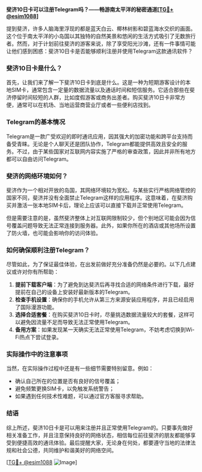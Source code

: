**斐济10日卡可以注册Telegram吗？——畅游南太平洋的秘密通道[[TG💪+ @esim1088](https://t.me/s/esim1088)]**

提到斐济，许多人脑海里浮现的都是蓝天白云、椰林树影和碧蓝海水交织的画面。这个位于南太平洋的小岛国以其独特的自然美景和悠闲的生活方式吸引了无数旅行者。然而，对于计划前往斐济的游客来说，除了享受阳光沙滩，还有一件事情可能让他们感到困惑：斐济10日卡是否能够顺利注册并使用Telegram这款通讯软件？

### 斐济10日卡是什么？
首先，让我们来了解一下斐济10日卡到底是什么。这是一种为短期游客设计的本地SIM卡，通常包含一定量的数据流量以及通话时间和短信服务。它适合那些在斐济停留时间较短的人群，比如度假游客或商务出差者。购买斐济10日卡非常方便，通常可以在机场、当地运营商营业厅或者一些便利店找到。

### Telegram的基本情况
Telegram是一款广受欢迎的即时通讯应用，因其强大的加密功能和跨平台支持而备受青睐。无论是个人聊天还是团队协作，Telegram都能提供高效且安全的服务。不过，由于某些国家对互联网内容实施了严格的审查政策，因此并非所有地方都可以自由访问Telegram。

### 斐济的网络环境如何？
斐济作为一个相对开放的岛国，其网络环境较为宽松。与某些实行严格网络管控的国家不同，斐济并没有全面禁止Telegram这样的应用程序。这意味着，在斐济购买并激活一张本地SIM卡后，理论上应该可以直接下载并正常使用Telegram。

但是需要注意的是，虽然斐济整体上对互联网限制较少，但个别地区可能会因为信号覆盖问题导致无法正常连接到服务器。此外，如果你所在的酒店或其他场所设置了防火墙，也可能会影响你的访问体验。

### 如何确保顺利注册Telegram？
尽管如此，为了保证最佳体验，在出发前做好充分准备仍然是必要的。以下几点建议或许对你有所帮助：

1. **提前下载客户端**：为了避免到达斐济后再寻找合适的网络条件进行下载，最好提前在自己的设备上安装好最新版本的Telegram。
2. **检查手机设置**：确保你的手机允许从第三方来源安装应用程序，并且已经启用了国际漫游功能。
3. **选择合适套餐**：在购买斐济10日卡时，尽量挑选数据流量较大的套餐，这样可以避免因流量不足而导致无法正常使用Telegram。
4. **备用方案**：如果发现某一天确实无法正常使用Telegram，不妨考虑切换到Wi-Fi热点下尝试登录。

### 实际操作中的注意事项
当然，在实际操作过程中还是有一些细节需要特别留意。例如：
- 确认自己所在的位置是否有良好的信号覆盖；
- 避免频繁更换SIM卡，以免触发系统警告；
- 如果遇到任何技术性难题，可以通过官方客服寻求帮助。

### 结语
综上所述，斐济10日卡是可以用来注册并且正常使用Telegram的。只要事先做好相关准备工作，并且注意保持良好的网络状态，相信每位前往斐济的朋友都能够享受到便捷高效的通讯体验。最后提醒大家，无论身在何处，都要遵守当地的法律法规和社会公德，共同维护和谐美好的网络空间。

[[TG💪+ @esim1088](https://t.me/s/esim1088) ![Image](https://i.postimg.cc/4NQfJmqS/Snipaste-2025-05-13-00-14-12.png)]